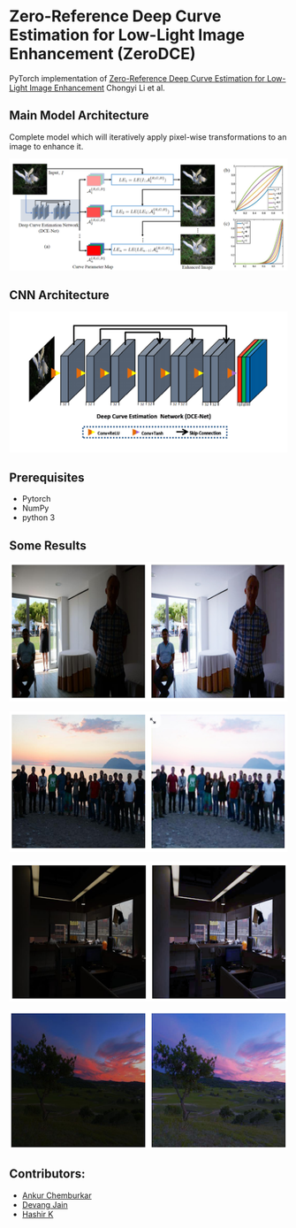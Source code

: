 # Zero-Reference Deep Curve Estimation for Low-Light Image Enhancement (ZeroDCE)
PyTorch implementation of [Zero-Reference Deep Curve Estimation for Low-Light Image Enhancement](https://arxiv.org/pdf/2001.06826.pdf) Chongyi Li et al.

## Main Model Architecture
Complete model which will iteratively apply pixel-wise transformations to an image to enhance it.

<p align="center">
<img src="https://github.com/Developer-Zer0/ZeroDCE/blob/master/Assets/main_model_architecture.png">
</p>

## CNN Architecture

<p align="center">
<img src="https://github.com/Developer-Zer0/ZeroDCE/blob/master/Assets/CNN_model_architecture.png">
</p>

## Prerequisites
* Pytorch
* NumPy
* python 3

## Some Results

<p align="center">
<img src="https://github.com/Developer-Zer0/ZeroDCE/blob/master/Assets/result1.png">
</p>

<p align="center">
<img src="https://github.com/Developer-Zer0/ZeroDCE/blob/master/Assets/result2.png">
</p>

<p align="center">
<img src="https://github.com/Developer-Zer0/ZeroDCE/blob/master/Assets/result3.png">
</p>

<p align="center">
<img src="https://github.com/Developer-Zer0/ZeroDCE/blob/master/Assets/result4.png">
</p>

## Contributors:

- [Ankur Chemburkar](https://github.com/Developer-Zer0)
- [Devang Jain](https://github.com/djrobin17)
- [Hashir K](https://github.com/hashirkk07)
